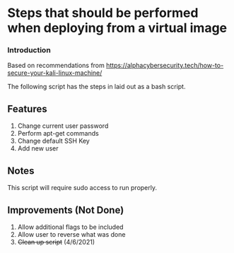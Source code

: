 # Steps that should be performed when deploying from a virtual image

### Introduction
Based on recommendations from https://alphacybersecurity.tech/how-to-secure-your-kali-linux-machine/

The following script has the steps in laid out as a bash script.

## Features
1. Change current user password
2. Perform apt-get commands
3. Change default SSH Key
4. Add new user

## Notes
This script will require sudo access to run properly.

## Improvements (Not Done)
1. Allow additional flags to be included
2. Allow user to reverse what was done
3. ~~Clean up script~~ (4/6/2021)
